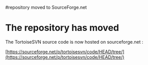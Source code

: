 #repository moved to SourceForge.net

# The repository has moved #

The TortoiseSVN source code is now hosted on sourceforge.net :

[https://sourceforge.net/p/tortoisesvn/code/HEAD/tree/](https://sourceforge.net/p/tortoisesvn/code/HEAD/tree/)
